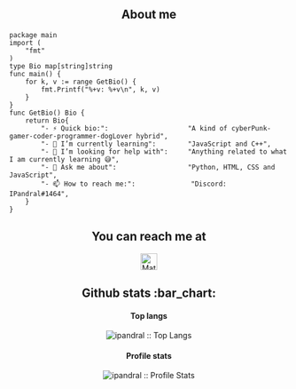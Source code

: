 <h2 align="center">About me</h2>

```golang
package main
import (
	"fmt"
)
type Bio map[string]string
func main() {
	for k, v := range GetBio() {
		fmt.Printf("%+v: %+v\n", k, v)
	}
}
func GetBio() Bio {
	return Bio{
		"- ⚡ Quick bio:":                    "A kind of cyberPunk-gamer-coder-programmer-dogLover hybrid",
		"- 🌱 I’m currently learning":        "JavaScript and C++",
		"- 🤔 I’m looking for help with":     "Anything related to what I am currently learning 😅",
		"- 💬 Ask me about":                  "Python, HTML, CSS and JavaScript",
		"- 📫 How to reach me:":              "Discord: IPandral#1464",
	}
}
```

<h2 align="center">You can reach me at</h2>

<p align="center">

  <a href="https://www.linkedin.com/in/matthew-revill-564294264/" target="_blank">
    <img src="https://www.vectorlogo.zone/logos/linkedin/linkedin-icon.svg" alt="Matthews LinkedIn Profile" height="30" width="30">
  </a>

<h2 align="center">Github stats :bar_chart:</h2>

<h4 align="center">Top langs</h4>

<p align="center"><img src="https://github-readme-stats.vercel.app/api/top-langs/?username=ipandral&langs_count=10&theme=tokyonight&layout=compact" alt="ipandral :: Top Langs" /></p>

<h4 align="center">Profile stats</h4>

<p align="center"><img src="https://github-readme-stats.vercel.app/api?username=ipandral&show_icons=true&theme=synthwave" alt="ipandral :: Profile Stats" /></p>
